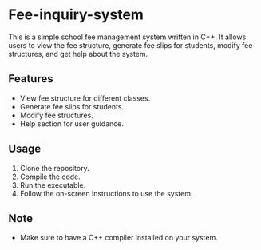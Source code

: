 # Fee-inquiry-system

This is a simple school fee management system written in C++. It allows users to view the fee structure, generate fee slips for students, modify fee structures, and get help about the system.

## Features
- View fee structure for different classes.
- Generate fee slips for students.
- Modify fee structures.
- Help section for user guidance.

## Usage
1. Clone the repository.
2. Compile the code.
3. Run the executable.
4. Follow the on-screen instructions to use the system.

## Note
- Make sure to have a C++ compiler installed on your system.
